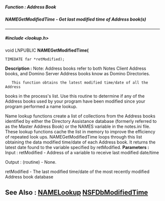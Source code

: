 ##### Function : Address Book
##### NAMEGetModifiedTime - Get last modified time of Address book(s)
---
##### #include <lookup.h>
void LNPUBLIC **NAMEGetModifiedTime(**

	TIMEDATE far *retModified);
**Description :**
Note:  Address books refer to both Notes Client Address books, and Domino 
Server Address books know as Domino Directories.

       This function obtains the latest modified time/date of all the Address 
books in the process's list. Use this routine to determine if any of the 
Address books used by your program have been modified since your program 
performed a name lookup.

Name lookup functions create a list of collections from the Address books 
identified by either the Directory Assistance database (formerly referred to as 
the Master Address Book) or the NAMES variable in the notes.ini  file. These 
lookup functions cache the list in memory to improve the efficiency of repeated 
look ups. NAMEGetModifiedTime loops through this list obtaining the data 
modified time/date of each Address book. It returns the latest date found to 
the variable specified by retModified.
**Parameters :**
Input :
retModified  -  Address of a variable to receive last modified date/time

Output :
(routine)  -  None.


retModified  -  The last modified time/date of the most recently modified Address book database

**See Also :**
[NAMELookup](D:/md_files/NAMELookup.md)
[NSFDbModifiedTime](D:/md_files/NSFDbModifiedTime.md)
---
